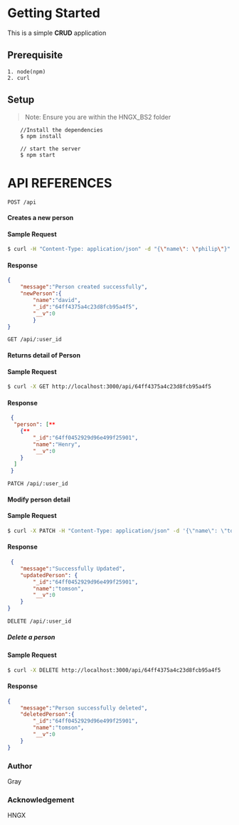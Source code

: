 # Getting Started

  This is a simple **CRUD** application
  ## Prerequisite
    1. node(npm)
    2. curl
  ## Setup
> Note: Ensure you are within the HNGX_BS2 folder
   
```bs
    //Install the dependencies
    $ npm install

    // start the server
    $ npm start
```

# API REFERENCES

`POST /api`

#### Creates a new person

#### Sample Request
```bash
$ curl -H "Content-Type: application/json" -d "{\"name\": \"philip\"}" http://localhost:3000/api
```
#### Response 
```json
{
    "message":"Person created successfully",
    "newPerson":{
        "name":"david",
        "_id":"64ff4375a4c23d8fcb95a4f5",
        "__v":0
        }
}
```


`GET /api/:user_id`

 #### Returns detail of Person

 #### Sample Request
 ```bash
$ curl -X GET http://localhost:3000/api/64ff4375a4c23d8fcb95a4f5
 ```

#### Response

```json
 {
  "person": [**
    {**
        "_id":"64ff0452929d96e499f25901",
        "name":"Henry",
        "__v":0
    }
  ]
 }
```

`PATCH /api/:user_id`

#### Modify person detail

#### Sample Request

```bash
$ curl -X PATCH -H "Content-Type: application/json" -d '{\"name\": \"tomson\"}' http://localhost:3000/api/64ff4375a4c23d8fcb95a4f5
```

#### Response

```json
 {
    "message":"Successfully Updated",
    "updatedPerson": {
        "_id":"64ff0452929d96e499f25901",
        "name":"tomson",
        "__v":0
    }
}
```

`DELETE /api/:user_id`

##### Delete a person

#### Sample Request

```bash
$ curl -X DELETE http://localhost:3000/api/64ff4375a4c23d8fcb95a4f5
```

#### Response
```json
{
    "message":"Person successfully deleted",
    "deletedPerson":{
        "_id":"64ff0452929d96e499f25901",
        "name":"tomson",
        "__v":0
    }
}

```
### Author
  Gray

### Acknowledgement
  HNGX
